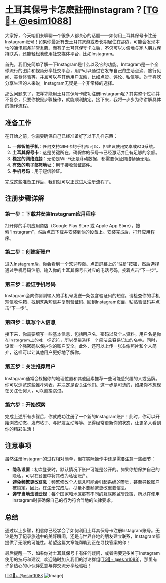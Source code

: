 # 土耳其保号卡怎麽註冊Instagram？[[TG💪+ @esim1088](https://t.me/s/esim1088)]

大家好，今天咱们来聊聊一个很多人都关心的话题——如何用土耳其保号卡注册Instagram账号！如果你最近有去土耳其旅游或者长期居住在那边，可能会发现本地的通讯服务非常重要。而有了土耳其保号卡之后，不仅可以方便地与家人朋友保持联系，还能轻松地使用社交媒体平台，比如Instagram。

首先，我们先简单了解一下Instagram是什么以及它的功能。Instagram是一个全球流行的图片和视频分享社交平台，用户可以通过它发布自己的生活点滴、旅行见闻、美食体验等，并且可以与其他用户互动，比如点赞、评论、私信等。对于喜欢分享生活的人来说，Instagram无疑是一个非常棒的选择。

那么问题来了，怎样才能用土耳其保号卡成功注册Instagram呢？其实整个过程并不复杂，只要你按照步骤操作，就能顺利搞定。接下来，我将一步步为你讲解具体的操作流程。

## 准备工作

在开始之前，你需要确保自己已经准备好了以下几样东西：

1. **一部智能手机**：任何支持SIM卡的手机都可以，但建议使用安卓或iOS系统。
2. **土耳其保号卡**：这是关键所在，确保你的保号卡已经激活并且有足够的余额。
3. **稳定的网络连接**：无论是Wi-Fi还是移动数据，都需要保证网络畅通无阻。
4. **有效的电子邮箱地址**：用于接收验证邮件。
5. **手机号码**：用于短信验证。

完成这些准备工作后，我们就可以正式进入注册流程了。

## 注册步骤详解

### 第一步：下载并安装Instagram应用程序

打开你的手机应用商店（Google Play Store 或 Apple App Store），搜索“Instagram”，然后点击下载并安装到你的设备上。安装完成后，打开应用程序。

### 第二步：创建新账户

进入Instagram后，你会看到一个欢迎界面。点击屏幕上的“注册”按钮，然后选择通过手机号码注册。输入你的土耳其保号卡对应的电话号码，接着点击“下一步”。

### 第三步：验证手机号码

Instagram会向你刚刚输入的手机号发送一条包含验证码的短信。请检查你的手机短信收件箱，找到这条短信并复制验证码。回到Instagram页面，粘贴验证码并点击“下一步”。

### 第四步：填写个人信息

接下来，你需要填写一些基本信息，包括用户名、密码以及个人资料。用户名是你在Instagram上的唯一标识符，所以尽量选择一个简洁且容易记忆的名字。同时，设置一个强密码以保护你的账户安全。此外，还可以上传一张头像照片和个人简介，这样可以让其他用户更好地了解你。

### 第五步：关注推荐用户

Instagram通常会根据你的地理位置和其他因素推荐一些可能感兴趣的人或品牌。你可以浏览这些推荐列表，并决定是否关注他们。这一步是可选的，如果你不想现在关注任何人，可以直接跳过。

### 第六步：开始探索

完成上述所有步骤后，你就成功注册了一个新的Instagram账户！此时，你可以开始浏览动态、发布帖子、与好友互动等等。记得经常更新你的状态，让更多人看到你的精彩生活！

## 注意事项

虽然注册Instagram的过程相对简单，但在实际操作中还是需要注意一些细节：

- **隐私设置**：初次登录时，默认情况下账户可能是公开的。如果你想保护自己的隐私，可以在设置中将其改为私密账户。
- **避免频繁更改信息**：频繁修改个人信息可能会引起系统的警觉，甚至导致账户被锁定。因此，在注册完成后，尽量不要频繁更改重要信息。
- **遵守当地法律法规**：每个国家和地区都有不同的互联网监管政策，所以在使用Instagram时要确保自己的行为符合当地的法律要求。

## 总结

通过以上步骤，相信你已经学会了如何利用土耳其保号卡注册Instagram账号。无论是为了记录旅途中的美好瞬间，还是与世界各地的朋友建立联系，Instagram都提供了无限的可能性。希望这篇文章能帮助到正在寻找答案的你！

最后提醒一下，如果你对土耳其保号卡有任何疑问，或者需要更多关于Instagram使用的技巧和建议，欢迎随时加入我们的讨论群组[[TG💪+ @esim1088](https://t.me/s/esim1088)]，那里有许多热心的小伙伴愿意与你交流分享经验哦！

[[TG💪+ @esim1088](https://t.me/s/esim1088) ![Image](https://i.postimg.cc/4NQfJmqS/Snipaste-2025-05-13-00-14-12.png)]